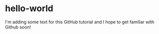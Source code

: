 # hello-world

I'm adding some text for this GitHub tutorial and I hope to get familiar with Github soon!
